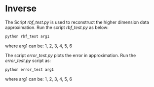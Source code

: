 # Inverse

The Script *rbf_test.py* is used to reconstruct the higher dimension data approximation. Run the script *rbf_test.py* as below:

```bash
python rbf_test arg1
```

where arg1 can be: 1, 2, 3, 4, 5, 6

The script *error_test.py* plots the error in approximation. Run the *error_test.py* script as:

```bash
python error_test arg1
```

where arg1 can be: 1, 2, 3, 4, 5, 6 
